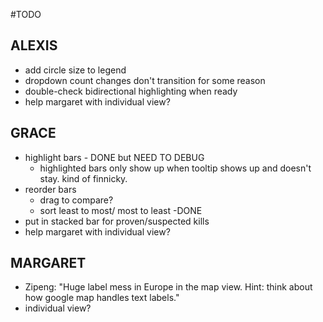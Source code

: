 #TODO

## ALEXIS
- add circle size to legend
- dropdown count changes don't transition for some reason
- double-check bidirectional highlighting when ready
- help margaret with individual view?

## GRACE
- highlight bars - DONE but NEED TO DEBUG
	- highlighted bars only show up when tooltip shows up and
	doesn't stay. kind of finnicky.
- reorder bars
  - drag to compare?
  - sort least to most/ most to least -DONE
- put in stacked bar for proven/suspected kills
- help margaret with individual view?
  
## MARGARET
- Zipeng: "Huge label mess in Europe in the map view. Hint: think about how google map handles text labels."
- individual view?